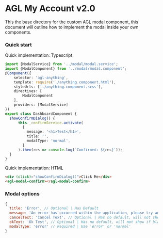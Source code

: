 # AGL My Account v2.0

This the base directory for the custom AGL modal component, this document will outline how to implement the modal inside your own components.

### Quick start

Quick implementation: Typescript

```ts
import {ModalService} from '../modal/modal.service';
import {ModalComponent} from '../modal/modal.component';
@Component({
    selector: 'agl-anything',
    template: require('./anything.component.html'),
    styleUrls: ['./anything.component.scss'],
    directives: [
        ModalComponent
    ],
    providers: [ModalService]
})
export class DashboardComponent {
  showConfirmDialog() {
      this._confirmService.activate(
        {
          message: '<h1>Test</h1>',
          title: '',
          modalType: 'normal',
        }
      ).then(res => console.log(`Confirmed: ${res}`));
  }
}
```

Quick implementation: HTML

```html
<div (click)="showConfirmDialog()">Click Me</div>
<agl-modal-confirm></agl-modal-confirm>
```

### Modal options

```js
{
  title: 'Error', // Optional | Has Default
  message: 'An error has occurred within the application, please try again.', // Required (HTML applicable)
  cancelText: 'Cancel Text', // Optional | Has no default, will not show if blank.
  okText: 'Ok Test', // Optional | Has no default, will not show if blank.
  modalType: 'error' // Required | Use 'error' or 'normal'
}
```
